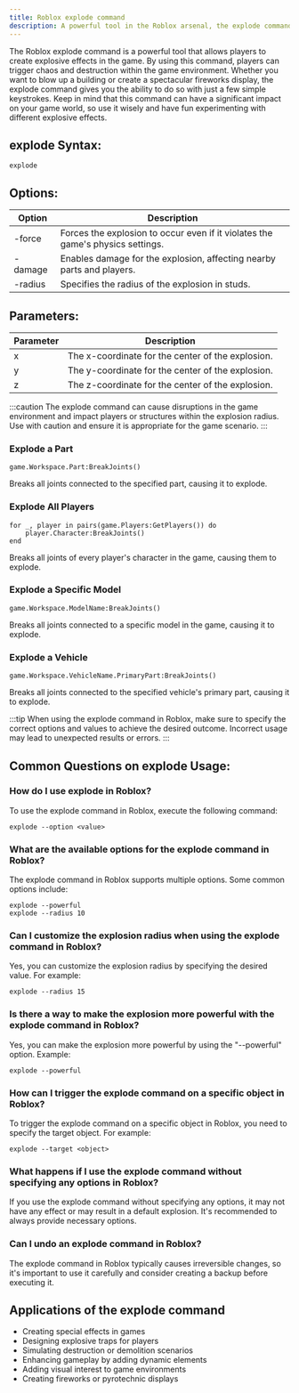 ```yaml
---
title: Roblox explode command
description: A powerful tool in the Roblox arsenal, the explode command is used to create explosive effects in the game. Trigger chaos and destruction with this command.
---
```


The Roblox explode command is a powerful tool that allows players to create explosive effects in the game. By using this command, players can trigger chaos and destruction within the game environment. Whether you want to blow up a building or create a spectacular fireworks display, the explode command gives you the ability to do so with just a few simple keystrokes. Keep in mind that this command can have a significant impact on your game world, so use it wisely and have fun experimenting with different explosive effects.
## explode Syntax:
```console
explode
```
## Options:
| Option | Description |
| ------ | ----------- |
| -force | Forces the explosion to occur even if it violates the game's physics settings. |
| -damage | Enables damage for the explosion, affecting nearby parts and players. |
| -radius | Specifies the radius of the explosion in studs. |

## Parameters:
| Parameter | Description |
| --------- | ----------- |
| x         | The x-coordinate for the center of the explosion. |
| y         | The y-coordinate for the center of the explosion. |
| z         | The z-coordinate for the center of the explosion. |

:::caution
The explode command can cause disruptions in the game environment and impact players or structures within the explosion radius. Use with caution and ensure it is appropriate for the game scenario.
:::
### Explode a Part
```console
game.Workspace.Part:BreakJoints()
```
Breaks all joints connected to the specified part, causing it to explode.

### Explode All Players
```console
for _, player in pairs(game.Players:GetPlayers()) do
    player.Character:BreakJoints()
end
```
Breaks all joints of every player's character in the game, causing them to explode.

### Explode a Specific Model
```console
game.Workspace.ModelName:BreakJoints()
```
Breaks all joints connected to a specific model in the game, causing it to explode.

### Explode a Vehicle
```console
game.Workspace.VehicleName.PrimaryPart:BreakJoints()
```
Breaks all joints connected to the specified vehicle's primary part, causing it to explode. 


:::tip
When using the explode command in Roblox, make sure to specify the correct options and values to achieve the desired outcome. Incorrect usage may lead to unexpected results or errors.
:::

## Common Questions on explode Usage:

### How do I use explode in Roblox?
To use the explode command in Roblox, execute the following command:
```console
explode --option <value>
```

### What are the available options for the explode command in Roblox?
The explode command in Roblox supports multiple options. Some common options include:
```console
explode --powerful
explode --radius 10
```

### Can I customize the explosion radius when using the explode command in Roblox?
Yes, you can customize the explosion radius by specifying the desired value. For example:
```console
explode --radius 15
```

### Is there a way to make the explosion more powerful with the explode command in Roblox?
Yes, you can make the explosion more powerful by using the "--powerful" option. Example:
```console
explode --powerful
```

### How can I trigger the explode command on a specific object in Roblox?
To trigger the explode command on a specific object in Roblox, you need to specify the target object. For example:
```console
explode --target <object>
```

### What happens if I use the explode command without specifying any options in Roblox?
If you use the explode command without specifying any options, it may not have any effect or may result in a default explosion. It's recommended to always provide necessary options.
  
### Can I undo an explode command in Roblox?
The explode command in Roblox typically causes irreversible changes, so it's important to use it carefully and consider creating a backup before executing it.


## Applications of the explode command

- Creating special effects in games
- Designing explosive traps for players
- Simulating destruction or demolition scenarios
- Enhancing gameplay by adding dynamic elements
- Adding visual interest to game environments
- Creating fireworks or pyrotechnic displays
